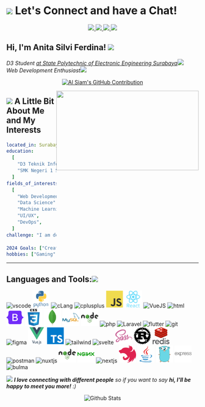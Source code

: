 <h1><img src="https://emoji.gg/assets/emoji/7279-vibecat.gif" width="24"/>
  Let's Connect and have a Chat!
</h1>

<p align="center">
<a href="https://anitasilvi.github.io/">
  <img height="50" src="https://user-images.githubusercontent.com/46517096/166972883-f5f1d88c-0246-4374-88ac-ded0f2cf0699.png"/>
</a>
<a href="https://www.linkedin.com/in/anitasilviferdina/">
  <img height="50" src="https://user-images.githubusercontent.com/46517096/166973395-19676cd8-f8ec-4abf-83ff-da8243505b82.png"/>
</a>
<a href="https://twitter.com/aniitasilvi/">
  <img height="50" src="https://user-images.githubusercontent.com/46517096/166974271-91dfa250-d70b-4cb9-8707-f1bda1b708c3.png"/>
</a>
<a href="https://www.instagram.com/aniitasilvi/">
  <img height="50" src="https://user-images.githubusercontent.com/46517096/166974368-9798f39f-1f46-499c-b14e-81f0a3f83a06.png"/>
</a>
</p>

<h2> Hi, I'm Anita Silvi Ferdina! <img src="https://media.giphy.com/media/12oufCB0MyZ1Go/giphy.gif" width="50"></h2>
<p><em>D3 Student <a href="http://www.unb.br">at State Polytechnic of Electronic Engineering Surabaya</a><img src="https://media.giphy.com/media/fYSnHlufseco8Fh93Z/giphy.gif" width="30">
</br>
  Web Development Enthusiast<img src="https://media.giphy.com/media/WUlplcMpOCEmTGBtBW/giphy.gif" width="30"> 
</em></p>

<p align="center">
  <a href="https://github.com/Anitasilvi">
    <img src="https://github-profile-summary-cards.vercel.app/api/cards/profile-details?username=Anitasilvi&theme=radical" alt="Al Siam's GitHub Contribution"/>
  </a>
</p>
<img src="https://i.imgur.com/KXx0cCx.gif" align="right" width="373.5px" height="208.5px">

<h2> <img src="https://media.giphy.com/media/VgCDAzcKvsR6OM0uWg/giphy.gif" width="50"> A Little Bit About Me and My Interests</h2>

```yaml
located_in: Surabaya, Jawa Timur
education:
  [
    "D3 Teknik Informatika",
    "SMK Negeri 1 Surabaya",
  ]
fields_of_interests:
  [
    "Web Development",
    "Data Science",
    "Machine Learning",
    "UI/UX",
    "DevOps",
  ]
challenge: "I am doing the #100DaysOfCode challenge focused on react and typescript"
  
2024 Goals: ["Create 25+ Projects and learn at least 5-10 new Technologies."]
hobbies: ["Gaming", "Cinema", "Reading"]
```
  
---  

<h2>Languages and Tools:<img src="https://media.giphy.com/media/mGcNjsfWAjY5AEZNw6/giphy.gif" width="50"></h2></h2>
<p align="left">

<img src="https://cdn.jsdelivr.net/gh/devicons/devicon/icons/vscode/vscode-original.svg" alt="vscode" width="45" height="45"/>
<img src="https://raw.githubusercontent.com/devicons/devicon/master/icons/python/python-original-wordmark.svg" alt="python" width="45" height="45"/>
<img src="https://cdn.jsdelivr.net/gh/devicons/devicon/icons/c/c-original.svg" alt="cLang" width="45" height="45"/>
<img src="https://cdn.jsdelivr.net/gh/devicons/devicon/icons/cplusplus/cplusplus-original.svg" alt="cplusplus" width="45" height="45"/>
<img src="https://raw.githubusercontent.com/devicons/devicon/master/icons/javascript/javascript-original.svg" alt="javascript" width="45" height="45" />
<img src="https://raw.githubusercontent.com/devicons/devicon/master/icons/react/react-original-wordmark.svg" alt="react" width="45" height="45" />
<img src="https://cdn.jsdelivr.net/gh/devicons/devicon/icons/vuejs/vuejs-original-wordmark.svg" alt="VueJS" width="45" height="45"/>
<img src="https://cdn.jsdelivr.net/gh/devicons/devicon/icons/html5/html5-original.svg" alt="html" width="45" height="45"/>
<img src="https://raw.githubusercontent.com/devicons/devicon/master/icons/bootstrap/bootstrap-plain.svg" alt="bootstrap" width="45" height="45" />
<img src="https://raw.githubusercontent.com/devicons/devicon/master/icons/css3/css3-original-wordmark.svg" alt="css3" width="45" height="45" />
<img src="https://raw.githubusercontent.com/devicons/devicon/master/icons/mongodb/mongodb-original.svg" alt="mongodb" width="45" height="45" />
<img src="https://raw.githubusercontent.com/devicons/devicon/master/icons/mysql/mysql-original-wordmark.svg" alt="mysql" width="45" height="45" />
<img src="https://raw.githubusercontent.com/devicons/devicon/master/icons/nodejs/nodejs-original-wordmark.svg" alt="nodejs" width="45" height="45" />
<img src="https://cdn.jsdelivr.net/gh/devicons/devicon/icons/php/php-original.svg" alt="php" width="45" height="45"/>
<img src="https://cdn.jsdelivr.net/gh/devicons/devicon/icons/laravel/laravel-plain-wordmark.svg" alt="Laravel" width="45" height="45"/>
<img src="https://cdn.jsdelivr.net/gh/devicons/devicon/icons/flutter/flutter-original.svg" alt="flutter" width="45" height="45"/> 
<img src="https://cdn.jsdelivr.net/gh/devicons/devicon/icons/git/git-original.svg" alt="git" width="45" height="45"/>
<img src="https://cdn.jsdelivr.net/gh/devicons/devicon/icons/figma/figma-original.svg" alt="figma" width="45" height="45"/>   
<img src="https://raw.githubusercontent.com/devicons/devicon/master/icons/vuejs/vuejs-original-wordmark.svg" alt="vuejs" width="45" height="45"/>
<img src="https://raw.githubusercontent.com/devicons/devicon/master/icons/typescript/typescript-original.svg" alt="typescript" width="45" height="45"/>
<img src="https://www.vectorlogo.zone/logos/tailwindcss/tailwindcss-icon.svg" alt="tailwind" width="45" height="45"/>
<img src="https://upload.wikimedia.org/wikipedia/commons/1/1b/Svelte_Logo.svg" alt="svelte" width="45" height="45"/>
<img src="https://raw.githubusercontent.com/devicons/devicon/master/icons/sass/sass-original.svg" alt="sass" width="45" height="45"/>
<img src="https://raw.githubusercontent.com/devicons/devicon/master/icons/rust/rust-plain.svg" alt="rust" width="45" height="45"/>
<img src="https://raw.githubusercontent.com/devicons/devicon/master/icons/redis/redis-original-wordmark.svg" alt="redis" width="45" height="45"/>
<img src="https://www.vectorlogo.zone/logos/getpostman/getpostman-icon.svg" alt="postman" width="45" height="45"/>
<img src="https://www.vectorlogo.zone/logos/nuxtjs/nuxtjs-icon.svg" alt="nuxtjs" width="40" height="45"/> 
<img src="https://raw.githubusercontent.com/devicons/devicon/master/icons/nodejs/nodejs-original-wordmark.svg" alt="nodejs" width="45" height="45"/> 
<img src="https://raw.githubusercontent.com/devicons/devicon/master/icons/nginx/nginx-original.svg" alt="nginx" width="45" height="45"/>
<img src="https://cdn.worldvectorlogo.com/logos/nextjs-2.svg" alt="nextjs" width="45" height="45"/>  
<img src="https://raw.githubusercontent.com/devicons/devicon/master/icons/nestjs/nestjs-plain.svg" alt="nestjs" width="45" height="45"/> 
<img src="https://raw.githubusercontent.com/devicons/devicon/master/icons/java/java-original.svg" alt="java" width="45" height="45"/> 
<img src="https://raw.githubusercontent.com/devicons/devicon/master/icons/go/go-original.svg" alt="go" width="45" height="45"/>
<img src="https://raw.githubusercontent.com/devicons/devicon/master/icons/express/express-original-wordmark.svg" alt="express" width="45" height="45"/> 
<img src="https://raw.githubusercontent.com/gilbarbara/logos/804dc257b59e144eaca5bc6ffd16949752c6f789/logos/bulma.svg" alt="bulma" width="45" height="45"/> 
</p>

<em><img src="https://media.giphy.com/media/LnQjpWaON8nhr21vNW/giphy.gif" width="60"> <b>I love connecting with different people</b> so if you want to say <b>hi, I'll be happy to meet you more!</b> :)</em>
<p align="center">
        <img src="https://raw.githubusercontent.com/mayhemantt/mayhemantt/Update/svg/Bottom.svg" alt="Github Stats" />
</p>
